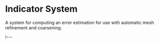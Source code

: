 # Indicator System

A system for computing an error estimation for use with automatic mesh refinement and coarsening.

!---
